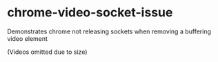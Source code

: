 # chrome-video-socket-issue
Demonstrates chrome not releasing sockets when removing a buffering video element

(Videos omitted due to size)
